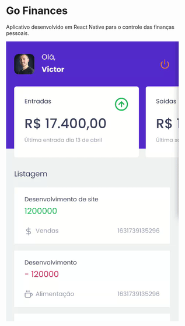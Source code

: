 # Go Finances

Aplicativo desenvolvido em React Native para o controle das finanças pessoais.  

<img src="./github/home.gif" />
